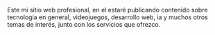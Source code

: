 Este mi sitio web profesional, en el estaré publicando contenido sobre tecnologia en general, videojuegos, desarrollo web, ia y muchos otros temas de interés, junto con los servicios que ofrezco.